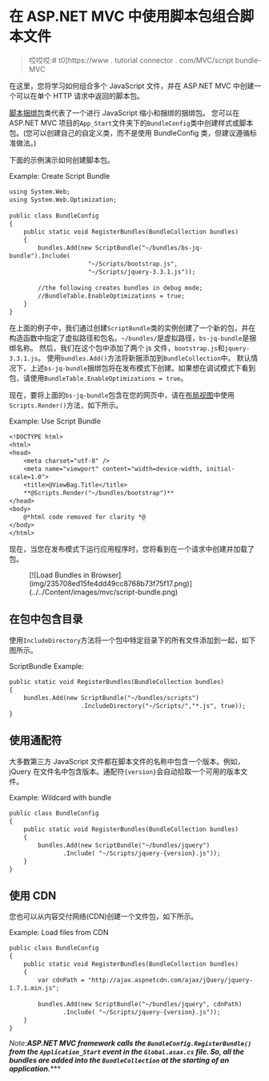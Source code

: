# 在 ASP.NET MVC 中使用脚本包组合脚本文件

> 哎哎哎:# t0]https://www . tutorial connector . com/MVC/script bundle-MVC

在这里，您将学习如何组合多个 JavaScript 文件，并在 ASP.NET MVC 中创建一个可以在单个 HTTP 请求中返回的脚本包。

[脚本捆绑包](https://docs.microsoft.com/en-us/previous-versions/aspnet/jj646584(v=vs.110))类代表了一个进行 JavaScript 缩小和捆绑的捆绑包。 您可以在 ASP.NET MVC 项目的`App_Start`文件夹下的`BundleConfig`类中创建样式或脚本包。(您可以创建自己的自定义类，而不是使用 BundleConfig 类，但建议遵循标准做法。)

下面的示例演示如何创建脚本包。

Example: Create Script Bundle 

```
using System.Web;
using System.Web.Optimization;

public class BundleConfig
{
    public static void RegisterBundles(BundleCollection bundles)
    {   
        bundles.Add(new ScriptBundle("~/bundles/bs-jq-bundle").Include(
                      "~/Scripts/bootstrap.js",
                      "~/Scripts/jquery-3.3.1.js"));

        //the following creates bundles in debug mode;
        //BundleTable.EnableOptimizations = true;
    }
} 
```

在上面的例子中，我们通过创建`ScriptBundle`类的实例创建了一个新的包，并在构造函数中指定了虚拟路径和包名。`~/bundles/`是虚拟路径，`bs-jq-bundle`是捆绑名称。 然后，我们在这个包中添加了两个 js 文件，`bootstrap.js`和`jquery-3.3.1.js`。 使用`bundles.Add()`方法将新捆添加到`BundleCollection`中。 默认情况下，上述`bs-jq-bundle`捆绑包将在发布模式下创建。如果想在调试模式下看到包，请使用`BundleTable.EnableOptimizations = true`。

现在，要将上面的`bs-jq-bundle`包含在您的网页中，请在[布局视图](/mvc/layout-view-in-asp.net-mvc)中使用`Scripts.Render()`方法，如下所示。

Example: Use Script Bundle 

```
<!DOCTYPE html>
<html>
<head>
    <meta charset="utf-8" />
    <meta name="viewport" content="width=device-width, initial-scale=1.0">
    <title>@ViewBag.Title</title>
    **@Scripts.Render("~/bundles/bootstrap")**
</head>
<body>
    @*html code removed for clarity *@
</body>
</html> 
```

现在，当您在发布模式下运行应用程序时，您将看到在一个请求中创建并加载了包。

<figure>[![Load Bundles in Browser](img/235708ed15fe4dd49cc8768b73f75f17.png)](../../Content/images/mvc/script-bundle.png)</figure>

## 在包中包含目录

使用`IncludeDirectory`方法将一个包中特定目录下的所有文件添加到一起，如下图所示。

ScriptBundle Example: 

```
public static void RegisterBundles(BundleCollection bundles)
{            
    bundles.Add(new ScriptBundle("~/bundles/scripts")
                    .IncludeDirectory("~/Scripts/","*.js", true));
} 
```

## 使用通配符

大多数第三方 JavaScript 文件都在脚本文件的名称中包含一个版本。例如，jQuery 在文件名中包含版本。通配符`{version}`会自动拾取一个可用的版本文件。

Example: Wildcard with bundle 

```
public class BundleConfig
{
    public static void RegisterBundles(BundleCollection bundles)
    {            
        bundles.Add(new ScriptBundle("~/bundles/jquery")
               .Include( "~/Scripts/jquery-{version}.js"));
    }
} 
```

## 使用 CDN

您也可以从内容交付网络(CDN)创建一个文件包，如下所示。

Example: Load files from CDN 

```
public class BundleConfig
{
    public static void RegisterBundles(BundleCollection bundles)
    {            
        var cdnPath = "http://ajax.aspnetcdn.com/ajax/jQuery/jquery-1.7.1.min.js";

        bundles.Add(new ScriptBundle("~/bundles/jquery", cdnPath)
               .Include( "~/Scripts/jquery-{version}.js"));
    }
} 
```

*Note:**ASP.NET MVC framework calls the `BundleConfig.RegisterBundle()` from the `Application_Start` event in the `Global.asax.cs` file. So, all the bundles are added into the `BundleCollection` at the starting of an application.******